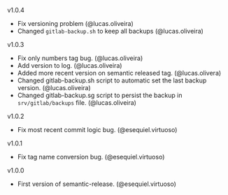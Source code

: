 v1.0.4
 - Fix versioning problem (@lucas.oliveira)
 - Changed `gitlab-backup.sh` to keep all backups (@lucas.oliveira)

v1.0.3
 - Fix only numbers tag bug. (@lucas.oliveira)
 - Add version to log. (@lucas.oliveira)
 - Added more recent version on semantic released tag. (@lucas.olivera)
 - Changed gitlab-backup.sh script to automatic set the last backup version. (@lucas.oliveira)
 - Changed gitlab-backup.sg script to persist the backup in `srv/gitlab/backups` file. (@lucas.oliveira)

v1.0.2
 - Fix most recent commit logic bug. (@esequiel.virtuoso)

v1.0.1
 - Fix tag name conversion bug. (@esequiel.virtuoso)

v1.0.0
 - First version of semantic-release. (@esequiel.virtuoso)